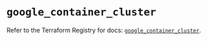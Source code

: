 # `google_container_cluster`

Refer to the Terraform Registry for docs: [`google_container_cluster`](https://registry.terraform.io/providers/hashicorp/google/5.43.0/docs/resources/container_cluster).
